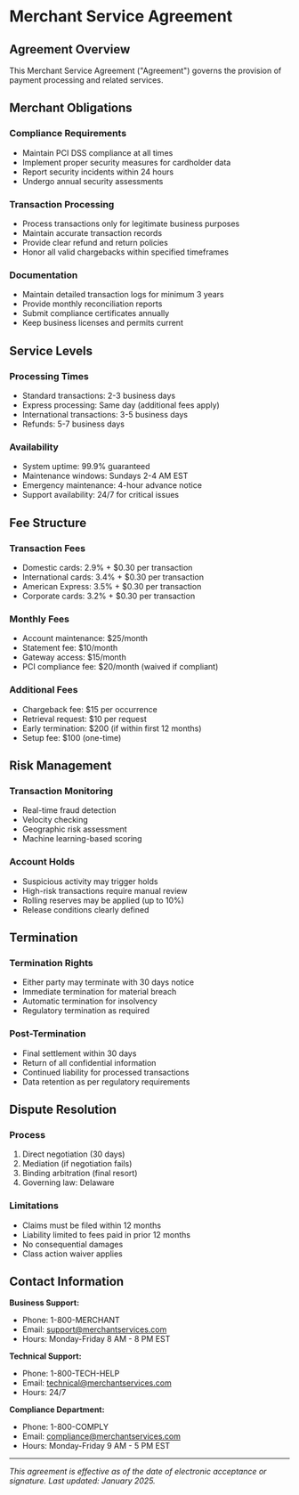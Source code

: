 # Merchant Service Agreement

## Agreement Overview

This Merchant Service Agreement ("Agreement") governs the provision of payment processing and related services.

## Merchant Obligations

### Compliance Requirements
- Maintain PCI DSS compliance at all times
- Implement proper security measures for cardholder data
- Report security incidents within 24 hours
- Undergo annual security assessments

### Transaction Processing
- Process transactions only for legitimate business purposes
- Maintain accurate transaction records
- Provide clear refund and return policies
- Honor all valid chargebacks within specified timeframes

### Documentation
- Maintain detailed transaction logs for minimum 3 years
- Provide monthly reconciliation reports
- Submit compliance certificates annually
- Keep business licenses and permits current

## Service Levels

### Processing Times
- Standard transactions: 2-3 business days
- Express processing: Same day (additional fees apply)
- International transactions: 3-5 business days
- Refunds: 5-7 business days

### Availability
- System uptime: 99.9% guaranteed
- Maintenance windows: Sundays 2-4 AM EST
- Emergency maintenance: 4-hour advance notice
- Support availability: 24/7 for critical issues

## Fee Structure

### Transaction Fees
- Domestic cards: 2.9% + $0.30 per transaction
- International cards: 3.4% + $0.30 per transaction
- American Express: 3.5% + $0.30 per transaction
- Corporate cards: 3.2% + $0.30 per transaction

### Monthly Fees
- Account maintenance: $25/month
- Statement fee: $10/month
- Gateway access: $15/month
- PCI compliance fee: $20/month (waived if compliant)

### Additional Fees
- Chargeback fee: $15 per occurrence
- Retrieval request: $10 per request
- Early termination: $200 (if within first 12 months)
- Setup fee: $100 (one-time)

## Risk Management

### Transaction Monitoring
- Real-time fraud detection
- Velocity checking
- Geographic risk assessment
- Machine learning-based scoring

### Account Holds
- Suspicious activity may trigger holds
- High-risk transactions require manual review
- Rolling reserves may be applied (up to 10%)
- Release conditions clearly defined

## Termination

### Termination Rights
- Either party may terminate with 30 days notice
- Immediate termination for material breach
- Automatic termination for insolvency
- Regulatory termination as required

### Post-Termination
- Final settlement within 30 days
- Return of all confidential information
- Continued liability for processed transactions
- Data retention as per regulatory requirements

## Dispute Resolution

### Process
1. Direct negotiation (30 days)
2. Mediation (if negotiation fails)
3. Binding arbitration (final resort)
4. Governing law: Delaware

### Limitations
- Claims must be filed within 12 months
- Liability limited to fees paid in prior 12 months
- No consequential damages
- Class action waiver applies

## Contact Information

**Business Support:**
- Phone: 1-800-MERCHANT
- Email: support@merchantservices.com
- Hours: Monday-Friday 8 AM - 8 PM EST

**Technical Support:**
- Phone: 1-800-TECH-HELP
- Email: technical@merchantservices.com
- Hours: 24/7

**Compliance Department:**
- Phone: 1-800-COMPLY
- Email: compliance@merchantservices.com
- Hours: Monday-Friday 9 AM - 5 PM EST

---

*This agreement is effective as of the date of electronic acceptance or signature. Last updated: January 2025.*
